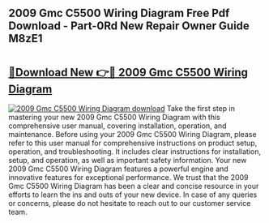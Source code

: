 ## 2009 Gmc C5500 Wiring Diagram Free Pdf Download - Part-0Rd New Repair Owner Guide M8zE1

# <h2><a href="http://dfswlw.blite.top/?on=2009+Gmc+C5500+Wiring+Diagram">🔗Download New 👉🔴 2009 Gmc C5500 Wiring Diagram</a></h2>

[![2009 Gmc C5500 Wiring Diagram download](https://i.imgur.com/lujVjoI.png)](http://dfswlw.blite.top/?on=2009+Gmc+C5500+Wiring+Diagram)
Take the first step in mastering your new 2009 Gmc C5500 Wiring Diagram with this comprehensive user manual, covering installation, operation, and maintenance. Before using your 2009 Gmc C5500 Wiring Diagram, please refer to this user manual for comprehensive instructions on product setup, operation, and troubleshooting. It includes clear instructions for installation, setup, and operation, as well as important safety information. Your new 2009 Gmc C5500 Wiring Diagram features a powerful engine and innovative features for exceptional performance. We trust that the 2009 Gmc C5500 Wiring Diagram has been a clear and concise resource in your efforts to learn the ins and outs of your new device. In case of any queries or concerns, please do not hesitate to reach out to our customer service team.
